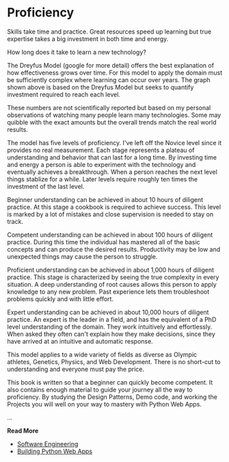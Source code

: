 # Proficiency


Skills take time and practice. Great resources speed up learning but true expertise takes a big
investment in both time and energy.

How long does it take to learn a new technology?

The Dreyfus Model (google for more detail) offers the best explanation of how effectiveness grows
over time. For this model to apply the domain must be sufficiently complex where learning can occur
over years. The graph shown above is based on the Dreyfus Model but seeks to quantify investment
required to reach each level.

These numbers are not scientifically reported but based on my personal observations of watching many
people learn many technologies. Some may quibble with the exact amounts but the overall trends
match the real world results.

The model has five levels of proficiency. I've left off the Novice level since it provides no real
measurement. Each stage represents a plateau of understanding and behavior that can last for a long
time. By investing time and energy a person is able to experiment with the technology and
eventually achieves a breakthrough. When a person reaches the next level things stablize for a
while. Later levels require roughly ten times the investment of the last level.

Beginner understanding can be achieved in about 10 hours of diligent practice. At this stage a
cookbook is required to achieve success. This level is marked by a lot of mistakes and close
supervision is needed to stay on track.

Competent understanding can be achieved in about 100 hours of diligent practice. During this time
the individual has mastered all of the basic concepts and can produce the desired results.
Productivity may be low and unexpected things may cause the person to struggle.

Proficient understanding can be achieved in about 1,000 hours of diligent practice. This stage is
characterized by seeing the true complexity in every situation. A deep understanding of root causes
allows this person to apply knowledge to any new problem. Past experience lets them troubleshoot
problems quickly and with little effort.

Expert understanding can be achieved in about 10,000 hours of diligent practice. An expert is the
leader in a field, and has the equivalent of a PhD level understanding of the domain. They work
intuitively and effortlessly. When asked they often can't explain how they make decisions, since
they have arrived at an intuitive and automatic response.

This model applies to a wide variety of fields as diverse as Olympic athletes, Genetics, Physics,
and Web Development. There is no short-cut to understanding and everyone must pay the price.

This book is written so that a beginner can quickly become competent. It also contains enough
material to guide your journey all the way to proficiency. By studying the Design Patterns, Demo
code, and working the Projects you will well on your way to mastery with Python Web Apps.

...

**Read More**

* [Software Engineering](https://seamansguide.com/textbook/14.html)
* [Building Python Web Apps](https://seamansguide.com/textbook/index.html)


